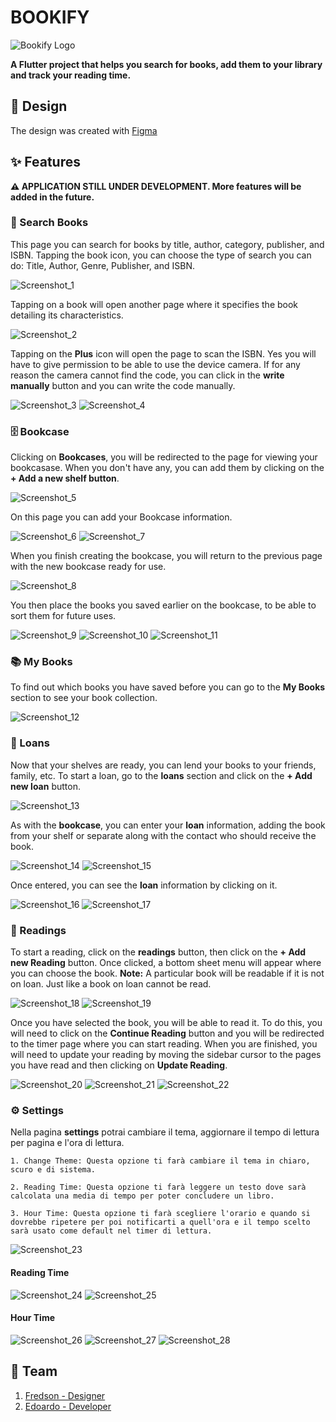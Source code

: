 # BOOKIFY

![Bookify Logo](design/documentation/images/bookify.png)

**A Flutter project that helps you search for books, add them to your library and track your reading time.**

## 🎨 Design

The design was created with [Figma](https://www.figma.com/file/EGg9eFK0Hi8LaVQcPVnjrX/Bookify-Edoardo?node-id=0%3A1)

## ✨ Features

**⚠️ APPLICATION STILL UNDER DEVELOPMENT. More features will be added in the future.**

### 📙 Search Books

This page you can search for books by title, author, category, publisher, and ISBN.
Tapping the book icon, you can choose the type of search you can do: Title, Author, Genre, Publisher, and ISBN.

![Screenshot_1](design/documentation/images/Screenshot_1.png)

Tapping on a book will open another page where it specifies the book detailing its characteristics.

![Screenshot_2](design/documentation/images/Screenshot_2.png)

Tapping on the **Plus** icon will open the page to scan the ISBN. Yes you will have to give permission to be able to use the device camera. If for any reason the camera cannot find the code, you can click in the **write manually** button and you can write the code manually.

![Screenshot_3](design/documentation/images/Screenshot_3.png)
![Screenshot_4](design/documentation/images/Screenshot_4.png)

### 🗄️ Bookcase

Clicking on **Bookcases**, you will be redirected to the page for viewing your bookcasase. When you don't have any, you can add them by clicking on the **+ Add a new shelf button**.

![Screenshot_5](design/documentation/images/Screenshot_5.png)

On this page you can add your Bookcase information.

![Screenshot_6](design/documentation/images/Screenshot_6.png)
![Screenshot_7](design/documentation/images/Screenshot_7.png)

When you finish creating the bookcase, you will return to the previous page with the new bookcase ready for use.

![Screenshot_8](design/documentation/images/Screenshot_8.png)

You then place the books you saved earlier on the bookcase, to be able to sort them for future uses.

![Screenshot_9](design/documentation/images/Screenshot_9.png)
![Screenshot_10](design/documentation/images/Screenshot_10.png)
![Screenshot_11](design/documentation/images/Screenshot_11.png)

### 📚 My Books

To find out which books you have saved before you can go to the **My Books** section to see your book collection.

![Screenshot_12](design/documentation/images/Screenshot_12.png)

### 🤝 Loans

Now that your shelves are ready, you can lend your books to your friends, family, etc. To start a loan, go to the **loans** section and click on the **+ Add new loan** button.

![Screenshot_13](design/documentation/images/Screenshot_13.png)

As with the **bookcase**, you can enter your **loan** information, adding the book from your shelf or separate along with the contact who should receive the book.

![Screenshot_14](design/documentation/images/Screenshot_14.png)
![Screenshot_15](design/documentation/images/Screenshot_15.png)

Once entered, you can see the **loan** information by clicking on it.

![Screenshot_16](design/documentation/images/Screenshot_16.png)
![Screenshot_17](design/documentation/images/Screenshot_17.png)

### 📖 Readings

To start a reading, click on the **readings** button, then click on the **+ Add new Reading** button. Once clicked, a bottom sheet menu will appear where you can choose the book.
**Note:** A particular book will be readable if it is not on loan. Just like a book on loan cannot be read.

![Screenshot_18](design/documentation/images/Screenshot_18.png)
![Screenshot_19](design/documentation/images/Screenshot_19.png)

Once you have selected the book, you will be able to read it. To do this, you will need to click on the **Continue Reading** button and you will be redirected to the timer page where you can start reading. When you are finished, you will need to update your reading by moving the sidebar cursor to the pages you have read and then clicking on **Update Reading**.

![Screenshot_20](design/documentation/images/Screenshot_20.png)
![Screenshot_21](design/documentation/images/Screenshot_21.png)
![Screenshot_22](design/documentation/images/Screenshot_22.png)

### ⚙️ Settings

Nella pagina **settings** potrai cambiare il tema, aggiornare il tempo di lettura per pagina e l'ora di lettura.

    1. Change Theme: Questa opzione ti farà cambiare il tema in chiaro, scuro e di sistema.

    2. Reading Time: Questa opzione ti farà leggere un testo dove sarà calcolata una media di tempo per poter concludere un libro.

    3. Hour Time: Questa opzione ti farà scegliere l'orario e quando si dovrebbe ripetere per poi notificarti a quell'ora e il tempo scelto sarà usato come default nel timer di lettura.

![Screenshot_23](design/documentation/images/Screenshot_23.png)

#### Reading Time

![Screenshot_24](design/documentation/images/Screenshot_24.png)
![Screenshot_25](design/documentation/images/Screenshot_25.png)

#### Hour Time

![Screenshot_26](design/documentation/images/Screenshot_26.png)
![Screenshot_27](design/documentation/images/Screenshot_27.png)
![Screenshot_28](design/documentation/images/Screenshot_28.png)

## 👥 Team

1. [Fredson - Designer](https://www.linkedin.com/in/fredsoncosta/)
2. [Edoardo - Developer](https://www.linkedin.com/in/edoardofabrizio/)

